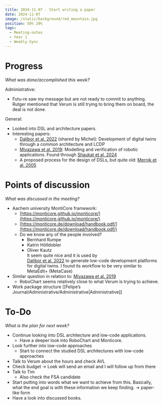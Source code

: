 ```yaml
---
title: 2024-11-07 - Start writing a paper
date: 2024-11-07
image: /static/background/red_mountain.jpg
position: 50% 20%
tags:
  - Meeting-notes
  - Year 1
  - Weekly-Sync
---
```


# Progress

_What was done/accomplished this week?_

Administrative:

- Futu-re saw my message but are not ready to commit to anything. Rutger mentioned that Verum is still trying to bring them on board, the deal is not done.

General:

- Looked into DSL and architecture papers.
- Interesting papers:
    - [Dalibor et al. 2022](https://www.sciencedirect.com/science/article/pii/S2590118422000235) (shared by Michel): Development of digital twins through a common architecture and LCDP
    - [Miyazawa et al. 2019](https://doi.org/10.1007/s10270-018-00710-z): Modelling and verification of robotic applications. Found through [Shaukat et al. 2024](https://ieeexplore.ieee.org/document/10704818)
    - A proposed process for the design of DSLs, but quite old: [Mernik et al. 2005](https://dl.acm.org/doi/10.1145/1118890.1118892)

# Points of discussion

_What was discussed in the meeting?_

- Aachem university MontiCore framework:
    - [https://monticore.github.io/monticore/](https://monticore.github.io/monticore/)
    - [https://monticore.de/download/handbook.pdf/](https://monticore.de/download/handbook.pdf/)
    - Do we know any of the people involved?  
        - Bernhard Rumpe  
        - Katrin Hölldobler  
        - Oliver Kautz  
        It seem quite nice and it is used by  
        [Dalibor et al. 2022](https://www.sciencedirect.com/science/article/pii/S2590118422000235) to generate low-code development platforms for digital twins. I found its workflow to be very similar to MetaEdit+ (MetaCase)
- Similar question in relation to: [Miyazawa et al. 2019](https://doi.org/10.1007/s10270-018-00710-z)
    - RoboChart seems relatively close to what Verum is trying to achieve.
- Work package structure [[Felipe’s Journal/Administrative/Administrative|Administrative]]

# To-Do

_What is the plan for next week?_

- Continue looking into DSL architecture and low-code applications.
    - Have a deeper look into RoboChart and Monticore.
- Look further into low-code approaches
    - Start to connect the studied DSL architectures with low-code approaches
- Talk to Verum about the hours and check AVL
- Check budget → Loek will send an email and I will follow up from there
- Talk to Tim
    - Also check the FSA candidate
- Start putting into words what we want to achieve from this. Basically, what the end goal is with these information we keep finding. → paper-like form
- Have a look into discussed books.

